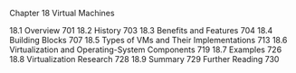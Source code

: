 
Chapter 18 Virtual Machines

18.1 Overview 701
18.2 History 703
18.3 Benefits and Features 704
18.4 Building Blocks 707
18.5 Types of VMs and Their
Implementations 713
18.6 Virtualization and Operating-System
Components 719
18.7 Examples 726
18.8 Virtualization Research 728
18.9 Summary 729
Further Reading 730